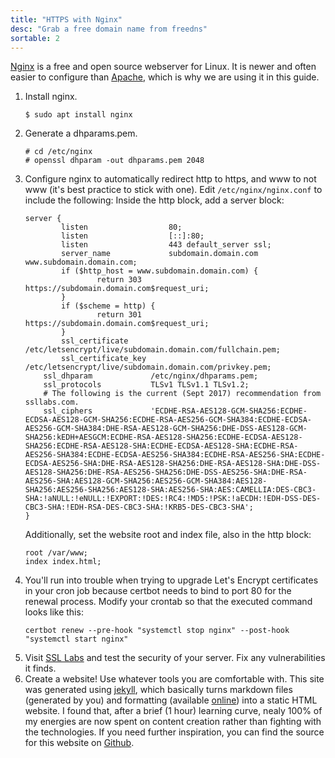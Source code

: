 ```yaml
---
title: "HTTPS with Nginx"
desc: "Grab a free domain name from freedns"
sortable: 2
---
```


[Nginx](https://nginx.org/) is a free and open source webserver for Linux. It is newer and often easier to configure than [Apache](https://httpd.apache.org/), which is why we are using it in this guide.

1. Install nginx.
	```
	$ sudo apt install nginx
	```
2. Generate a dhparams.pem.
	```
	# cd /etc/nginx
	# openssl dhparam -out dhparams.pem 2048
	```
3. Configure nginx to automatically redirect http to https, and www to not www (it's best practice to stick with one). Edit `/etc/nginx/nginx.conf` to include the following:
	Inside the http block, add a server block:
	```
	server {
	        listen                  80;
	        listen                  [::]:80;
	        listen                  443 default_server ssl;
	        server_name             subdomain.domain.com www.subdomain.domain.com;
	        if ($http_host = www.subdomain.domain.com) {
	                return 303 https://subdomain.domain.com$request_uri;
	        }
	        if ($scheme = http) {
	                return 301 https://subdomain.domain.com$request_uri;
	        }
	        ssl_certificate         /etc/letsencrypt/live/subdomain.domain.com/fullchain.pem;
	        ssl_certificate_key     /etc/letsencrypt/live/subdomain.domain.com/privkey.pem;
		ssl_dhparam             /etc/nginx/dhparams.pem;
		ssl_protocols           TLSv1 TLSv1.1 TLSv1.2;
		# The following is the current (Sept 2017) recommendation from ssllabs.com.
		ssl_ciphers             'ECDHE-RSA-AES128-GCM-SHA256:ECDHE-ECDSA-AES128-GCM-SHA256:ECDHE-RSA-AES256-GCM-SHA384:ECDHE-ECDSA-AES256-GCM-SHA384:DHE-RSA-AES128-GCM-SHA256:DHE-DSS-AES128-GCM-SHA256:kEDH+AESGCM:ECDHE-RSA-AES128-SHA256:ECDHE-ECDSA-AES128-SHA256:ECDHE-RSA-AES128-SHA:ECDHE-ECDSA-AES128-SHA:ECDHE-RSA-AES256-SHA384:ECDHE-ECDSA-AES256-SHA384:ECDHE-RSA-AES256-SHA:ECDHE-ECDSA-AES256-SHA:DHE-RSA-AES128-SHA256:DHE-RSA-AES128-SHA:DHE-DSS-AES128-SHA256:DHE-RSA-AES256-SHA256:DHE-DSS-AES256-SHA:DHE-RSA-AES256-SHA:AES128-GCM-SHA256:AES256-GCM-SHA384:AES128-SHA256:AES256-SHA256:AES128-SHA:AES256-SHA:AES:CAMELLIA:DES-CBC3-SHA:!aNULL:!eNULL:!EXPORT:!DES:!RC4:!MD5:!PSK:!aECDH:!EDH-DSS-DES-CBC3-SHA:!EDH-RSA-DES-CBC3-SHA:!KRB5-DES-CBC3-SHA';
	}
	```
	Additionally, set the website root and index file, also in the http block:
	```
	root /var/www;
	index index.html;
	```
4. You'll run into trouble when trying to upgrade Let's Encrypt certificates in your cron job because certbot needs to bind to port 80 for the renewal process. Modify your crontab so that the executed command looks like this:
	```
	certbot renew --pre-hook "systemctl stop nginx" --post-hook "systemctl start nginx"
	```
5. Visit [SSL Labs](https://www.ssllabs.com/ssltest/) and test the security of your server. Fix any vulnerabilities it finds.
6. Create a website! Use whatever tools you are comfortable with. This site was generated using [jekyll](https://jekyllrb.com/), which basically turns markdown files (generated by you) and formatting (available [online](http://themes.jekyllrc.org/)) into a static HTML website. I found that, after a brief (1 hour) learning curve, nealy 100% of my energies are now spent on content creation rather than fighting with the technologies. If you need further inspiration, you can find the source for this website on [Github](https://github.com/NathanRVance/homelinuxserver).
